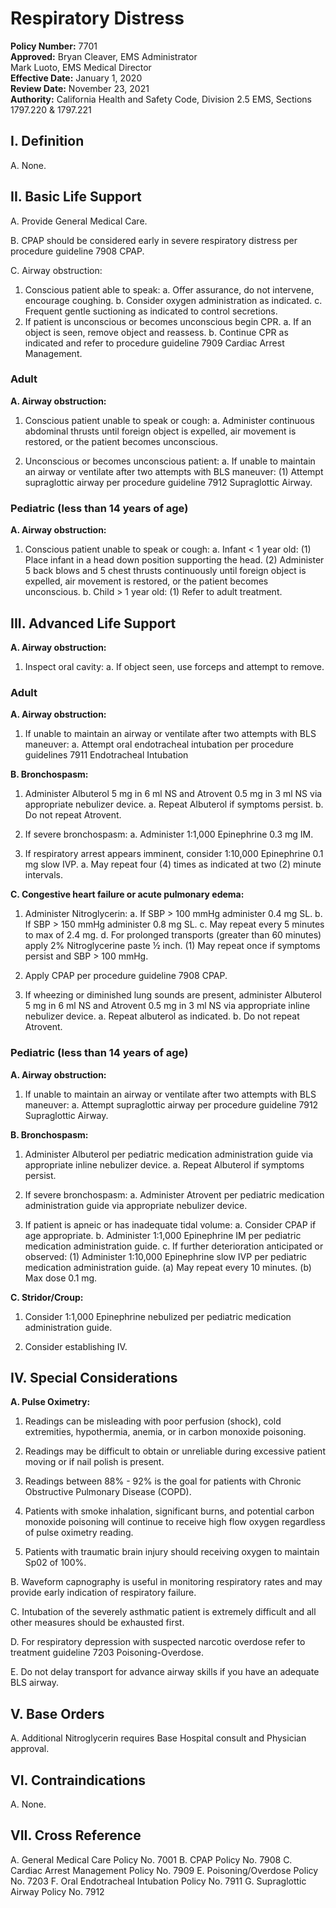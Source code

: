 # Respiratory Distress

**Policy Number:** 7701  
**Approved:** Bryan Cleaver, EMS Administrator  
Mark Luoto, EMS Medical Director  
**Effective Date:** January 1, 2020  
**Review Date:** November 23, 2021  
**Authority:** California Health and Safety Code, Division 2.5 EMS, Sections 1797.220 & 1797.221

## I. Definition

A. None.

## II. Basic Life Support

A. Provide General Medical Care.

B. CPAP should be considered early in severe respiratory distress per procedure guideline 7908 CPAP.

C. Airway obstruction:
1. Conscious patient able to speak:
   a. Offer assurance, do not intervene, encourage coughing.
   b. Consider oxygen administration as indicated.
   c. Frequent gentle suctioning as indicated to control secretions.
2. If patient is unconscious or becomes unconscious begin CPR.
   a. If an object is seen, remove object and reassess.
   b. Continue CPR as indicated and refer to procedure guideline 7909 Cardiac Arrest Management.

### Adult

**A. Airway obstruction:**

1. Conscious patient unable to speak or cough:
   a. Administer continuous abdominal thrusts until foreign object is expelled, air movement is restored, or the patient becomes unconscious.

2. Unconscious or becomes unconscious patient:
   a. If unable to maintain an airway or ventilate after two attempts with BLS maneuver:
      (1) Attempt supraglottic airway per procedure guideline 7912 Supraglottic Airway.

### Pediatric (less than 14 years of age)

**A. Airway obstruction:**

1. Conscious patient unable to speak or cough:
   a. Infant < 1 year old:
      (1) Place infant in a head down position supporting the head.
      (2) Administer 5 back blows and 5 chest thrusts continuously until foreign object is expelled, air movement is restored, or the patient becomes unconscious.
   b. Child > 1 year old:
      (1) Refer to adult treatment.

## III. Advanced Life Support

**A. Airway obstruction:**

1. Inspect oral cavity:
   a. If object seen, use forceps and attempt to remove.

### Adult

**A. Airway obstruction:**

1. If unable to maintain an airway or ventilate after two attempts with BLS maneuver:
   a. Attempt oral endotracheal intubation per procedure guidelines 7911 Endotracheal Intubation

**B. Bronchospasm:**

1. Administer Albuterol 5 mg in 6 ml NS and Atrovent 0.5 mg in 3 ml NS via appropriate nebulizer device.
   a. Repeat Albuterol if symptoms persist.
   b. Do not repeat Atrovent.

2. If severe bronchospasm:
   a. Administer 1:1,000 Epinephrine 0.3 mg IM.

3. If respiratory arrest appears imminent, consider 1:10,000 Epinephrine 0.1 mg slow IVP.
   a. May repeat four (4) times as indicated at two (2) minute intervals.

**C. Congestive heart failure or acute pulmonary edema:**

1. Administer Nitroglycerin:
   a. If SBP > 100 mmHg administer 0.4 mg SL.
   b. If SBP > 150 mmHg administer 0.8 mg SL.
   c. May repeat every 5 minutes to max of 2.4 mg.
   d. For prolonged transports (greater than 60 minutes) apply 2% Nitroglycerine paste ½ inch.
      (1) May repeat once if symptoms persist and SBP > 100 mmHg.

2. Apply CPAP per procedure guideline 7908 CPAP.

3. If wheezing or diminished lung sounds are present, administer Albuterol 5 mg in 6 ml NS and Atrovent 0.5 mg in 3 ml NS via appropriate inline nebulizer device.
   a. Repeat albuterol as indicated.
   b. Do not repeat Atrovent.

### Pediatric (less than 14 years of age)

**A. Airway obstruction:**

1. If unable to maintain an airway or ventilate after two attempts with BLS maneuver:
   a. Attempt supraglottic airway per procedure guideline 7912 Supraglottic Airway.

**B. Bronchospasm:**

1. Administer Albuterol per pediatric medication administration guide via appropriate inline nebulizer device.
   a. Repeat Albuterol if symptoms persist.

2. If severe bronchospasm:
   a. Administer Atrovent per pediatric medication administration guide via appropriate nebulizer device.

3. If patient is apneic or has inadequate tidal volume:
   a. Consider CPAP if age appropriate.
   b. Administer 1:1,000 Epinephrine IM per pediatric medication administration guide.
   c. If further deterioration anticipated or observed:
      (1) Administer 1:10,000 Epinephrine slow IVP per pediatric medication administration guide.
          (a) May repeat every 10 minutes.
          (b) Max dose 0.1 mg.

**C. Stridor/Croup:**

1. Consider 1:1,000 Epinephrine nebulized per pediatric medication administration guide.

2. Consider establishing IV.

## IV. Special Considerations

**A. Pulse Oximetry:**

1. Readings can be misleading with poor perfusion (shock), cold extremities, hypothermia, anemia, or in carbon monoxide poisoning.

2. Readings may be difficult to obtain or unreliable during excessive patient moving or if nail polish is present.

3. Readings between 88% - 92% is the goal for patients with Chronic Obstructive Pulmonary Disease (COPD).

4. Patients with smoke inhalation, significant burns, and potential carbon monoxide poisoning will continue to receive high flow oxygen regardless of pulse oximetry reading.

5. Patients with traumatic brain injury should receiving oxygen to maintain Sp02 of 100%.

B. Waveform capnography is useful in monitoring respiratory rates and may provide early indication of respiratory failure.

C. Intubation of the severely asthmatic patient is extremely difficult and all other measures should be exhausted first.

D. For respiratory depression with suspected narcotic overdose refer to treatment guideline 7203 Poisoning-Overdose.

E. Do not delay transport for advance airway skills if you have an adequate BLS airway.

## V. Base Orders

A. Additional Nitroglycerin requires Base Hospital consult and Physician approval.

## VI. Contraindications

A. None.

## VII. Cross Reference

A. General Medical Care Policy No. 7001
B. CPAP Policy No. 7908
C. Cardiac Arrest Management Policy No. 7909
E. Poisoning/Overdose Policy No. 7203
F. Oral Endotracheal Intubation Policy No. 7911
G. Supraglottic Airway Policy No. 7912



